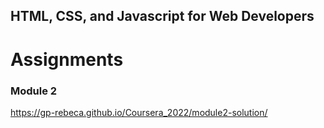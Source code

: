 ## HTML, CSS, and Javascript for Web Developers


# Assignments
### Module 2

https://gp-rebeca.github.io/Coursera_2022/module2-solution/


